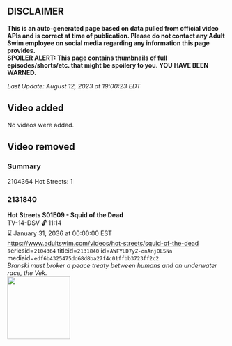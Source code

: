 ## DISCLAIMER
**This is an auto-generated page based on data pulled from official video APIs and is correct at time of publication. Please do not contact any Adult Swim employee on social media regarding any information this page provides.**  
**SPOILER ALERT: This page contains thumbnails of full episodes/shorts/etc. that might be spoilery to you. YOU HAVE BEEN WARNED.**  

_Last Update: August 12, 2023 at 19:00:23 EDT_
## Video added
No videos were added.  
## Video removed
### Summary
2104364 Hot Streets: 1  
### 2131840
**Hot Streets S01E09 - Squid of the Dead**  
TV-14-DSV 🔓 11:14  
⌛ January 31, 2036 at 00:00:00 EST  
https://www.adultswim.com/videos/hot-streets/squid-of-the-dead  
seriesid=`2104364` titleid=`2131840` id=`AWFYLD7yZ-onAnjDL5Nn` mediaid=`edf6b4325475dd68d8ba27f4c01ffbb3723ff2c2`  
_Branski must broker a peace treaty between humans and an underwater race, the Vek._  
<a href="https://media.cdn.adultswim.com/uploads/20200305/thumbnails/2_20351527562-HotStreets_109_dup-20171003.jpg"><img src="https://media.cdn.adultswim.com/uploads/20200305/thumbnails/2_20351527562-HotStreets_109_dup-20171003.jpg" height="144px" /></a>
